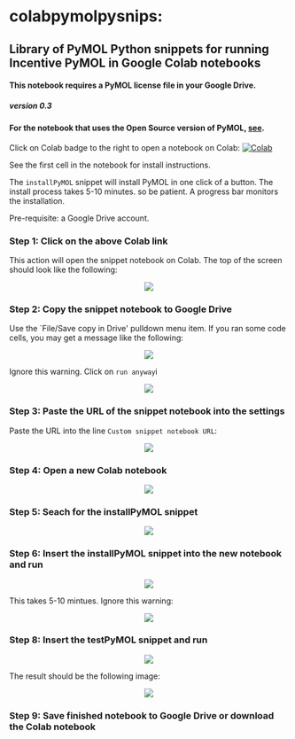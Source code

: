 # colabpymolpysnips: 

## Library of PyMOL Python snippets for running Incentive PyMOL in Google Colab notebooks
#### This notebook requires a PyMOL license file in your Google Drive.
##### version 0.3

#### For the notebook that uses the Open Source version of PyMOL, [see](https://github.com/MooersLab/colabOpenSourcePyMOLpySnips).

Click on Colab badge to the right to open a notebook on Colab:
[![Colab](https://colab.research.google.com/assets/colab-badge.svg)](https://colab.research.google.com/github/Mooerslab/colabpymolpysnips/blob/master/colabIncentivePyMOLpySnip03.ipynb)


See the first cell in the notebook for install instructions.

The `installPyMOL` snippet will install PyMOL in one click of a button.
The install process takes 5-10 minutes. so be patient.
A progress bar monitors the installation. 

Pre-requisite: a Google Drive account.


### Step 1: Click on the above Colab link
This action will open the snippet notebook on Colab.
The top of the screen should look like the following:

<p align="center"><img src="images/topOFSnippetNotebook.png"></p>


### Step 2: Copy the snippet notebook to Google Drive

Use the `File/Save copy in Drive' pulldown menu item. 
If you ran some code cells, you may get a message like the following:

<p align="center"><img src="images/saveSnippetNotebookToGoogleDrive.png"></p>

Ignore this warning. Click on `run anyway`i
<p align="center"><img src="images/ignoreWarningAboutAuthorship.png"></p>


### Step 3: Paste the URL of the snippet notebook into the settings

Paste the URL into the line `Custom snippet notebook URL`:

<p align="center"><img src="images/loadedNotebookSettings.png"></p>


### Step 4: Open a new Colab notebook

<p align="center"><img src="images/openNewNotebook.png"></p>


### Step 5: Seach for the installPyMOL snippet

<p align="center"><img src="images/searchInstallPyMOL.png"></p>


### Step 6: Insert the installPyMOL snippet into the new notebook and run

<p align="center"><img src="images/installIncentivePyMOL.png"></p>

This takes 5-10 mintues. Ignore this warning:

<p align="center"><img src="images/ignoreThisError.png"></p>


### Step 8: Insert the testPyMOL snippet and run

<p align="center"><img src="images/testPyMOL.png"></p>

The result should be the following image:

<p align="center"><img src="images/testResult.png"></p>


### Step 9: Save finished notebook to Google Drive or download the Colab notebook
